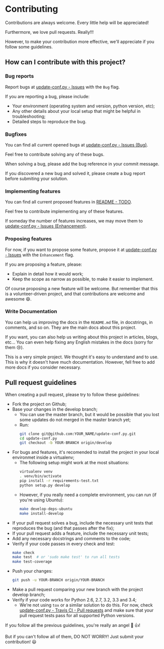 Contributing
============

Contributions are always welcome. Every little help will be appreciated!

Furthermore, we love pull requests. Really!!!

However, to make your contribution more effective, we'll appreciate if you follow some guidelines.

How can I contribute with this project?
---------------------------------------

### Bug reports

Report bugs at [update-conf.py - Issues](https://github.com/rarylson/update-conf.py/issues) with the `Bug` flag.

If you are reporting a bug, please include:

- Your environment (operating system and version, python version, etc);
- Any other details about your local setup that might be helpful in troubleshooting;
- Detailed steps to reproduce the bug.

### Bugfixes

You can find all current opened bugs at [update-conf.py - Issues (Bug)](https://github.com/rarylson/update-conf.py/labels/bug).

Feel free to contribute solving any of these bugs.

When solving a bug, please add the bug reference in your commit message.

If you discovered a new bug and solved it, please create a bug report before submiting your solution.

### Implementing features

You can find all current proposed features in [README - TODO](README.md#TODO).

Feel free to contribute implementing any of these features.

If someday the number of features increases, we may move them to [update-conf.py - Issues (Enhancement)](https://github.com/rarylson/update-conf.py/labels/enhancement).

### Proposing features

For now, if you want to propose some feature, propose it at [update-conf.py - Issues](https://github.com/rarylson/update-conf.py/issues) with the `Enhancement` flag.

If you are proposing a feature, please:

- Explain in detail how it would work;
- Keep the scope as narrow as possible, to make it easier to implement.

Of course proposing a new feature will be welcome. But remember that this is a volunteer-driven project, and that contributions are welcome and awesome :smile:.

###  Write Documentation

You can help us improving the docs in the `README.md` file, in docstrings, in comments, and so on. They are the main docs about this project.

If you want, you can also help us writing about this project in articles, blogs, etc... You can even help fixing any English mistakes in the docs (sorry for them :cry:).

This is a very simple project. We thought it's easy to understand and to use. This is why it doesn't have much documentation. However, fell free to add more docs if you consider necessary.

Pull request guidelines
-----------------------

When creating a pull request, please try to follow these guidelines:

- Fork the project on Github;
- Base your changes in the develop branch;
    - You can use the master branch, but it would be possible that you lost some updates do not merged in the master branch yet;
    - Run:
      ```sh
      git clone git@github.com:YOUR_NAME/update-conf.py.git
      cd update-conf.py
      git checkout -b YOUR-BRANCH origin/develop
      ```
- For bugs and features, it's recomended to install the project in your local environmet inside a virtualenv;
  - The following setup might work at the most situations:
    ```sh
    virtualenv venv
    . venv/bin/activate
    pip install -r requirements-test.txt
    python setup.py develop
    ```
  - However, if you really need a complete environment, you can run (if you're using Ubuntu):
    ```sh
    make develop-deps-ubuntu
    make install-develop
    ```
- If your pull request solves a bug, include the necessary unit tests that reproduces the bug (and that passes after the fix);
- If your pull request adds a feature, include the necessary unit tests;
- Add any necessary docstrings and comments to the code;
- Verify if your code passes in every check and test:
  ```sh
  make check
  make test  # or 'sudo make test' to run all tests
  make test-coverage
  ```
- Push your changes:
  ```sh
  git push -u YOUR-BRANCH origin/YOUR-BRANCH
  ```
- Make a pull request comparing your new branch with the project develop branch;
- Verify if your code works for Python 2.6, 2.7, 3.2, 3.3 and 3.4;
    - We're not using `tox` or a similar solution to do this. For now, check [update-conf.py - Travis CI - Pull requests](https://travis-ci.org/rarylson/update-conf.py/pull_requests) and make sure that your pull request tests pass for all supported Python versions.

If you follow all the previous guidelines, you're really an angel :angel: :+1:!

But if you can't follow all of them, DO NOT WORRY! Just submit your contribution! :smiley:
